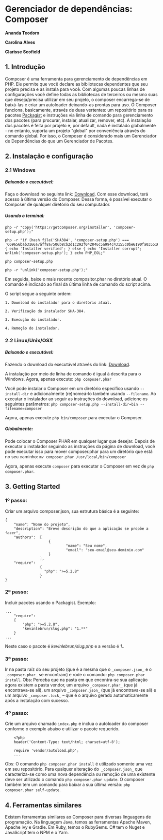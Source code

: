 # Gerenciador de dependências: Composer

**Ananda Teodoro**

**Carolina Alves**

**Clarisse Scofield**

## 1. Introdução
Composer é uma ferramenta para gerenciamento de dependências em PHP. Ele permite que você declare as bibliotecas dependentes que seu projeto precisa e as instala para você. Com algumas poucas linhas de configurações você define todas as bibliotecas de terceiros ou mesmo suas que deseja/precisa utilizar em seu projeto, o composer encarrega-se de baixá-las e criar um autoloader deixando-as prontas para uso. 
O Composer funciona, basicamente, através de duas vertentes: um repositório para os pacotes [Packagist](https://packagist.org/) e instruções via linha de comando para gerenciamento dos pacotes (para procurar, instalar, atualizar, remover, etc).
A instalação dos pacotes é feita por projeto e, por default, nada é instalado globalmente - no entanto, suporta um projeto "global" por conveniência através do comando global. Por isso, o Composer é considerado mais um Gerenciador de Dependências do que um Gerenciador de Pacotes.

## 2. Instalação e configuração
### 2.1 Windows
##### Baixando o executável:
Faça o download no seguinte link: [Download](https://getcomposer.org/Composer-Setup.exe).
Com esse download, terá acesso à última versão do Composer. Dessa forma, é possível executar o Composer de qualquer diretório do seu computador.

##### Usando o terminal:

```
php -r "copy('https://getcomposer.org/installer', 'composer-setup.php');"

php -r "if (hash_file('SHA384', 'composer-setup.php') === '669656bab3166a7aff8a7506b8cb2d1c292f042046c5a994c43155c0be6190fa0355160742ab2e1c88d40d5be660b410') { echo 'Installer verified'; } else { echo 'Installer corrupt'; unlink('composer-setup.php'); } echo PHP_EOL;"

php composer-setup.php

php -r "unlink('composer-setup.php');"
```

Em seguida, baixe o mais recente compositor.phar no diretório atual. O comando é indicado ao final da última linha de comando do script acima.
 
O script segue a seguinte ordem:

    1. Download do instalador para o diretório atual.

    2. Verificação do instalador SHA-384.

    3. Execução do instalador.

    4. Remoção do instalador.

### 2.2 Linux/Unix/OSX
##### Baixando o executável:
Fazendo o download do executável através do link: [Download](https://getcomposer.org/installer).

A instalação por meio de linha de comando é igual à descrita para o Windows. Agora, apenas execute:
`php composer.phar`

Você pode instalar o Composer em um diretório específico usando  `--install-dir`  e adicionalmente (re)nomeá-lo também usando `--filename`. Ao executar o instalador ao seguir as instruções do download, adicione os seguintes parâmetros:
`php composer-setup.php --install-dir=bin --filename=composer`

Agora, apenas execute `php bin/composer` para executar o Composer.

##### Globalmente:
Pode colocar o Composer PHAR em qualquer lugar que desejar. Depois de executar o instalador seguindo as instruções da página de download, você pode executar isso para mover composer.phar para um diretório que está no seu caminho:
`mv composer.phar /usr/local/bin/composer`

Agora, apenas execute `composer` para executar o Composer em vez de `php composer.phar`.

## 3. Getting Started
### 1º passo: 
Criar um arquivo composer.json, sua estrutura básica é a seguinte:
```
{
    "name": "Nome do projeto",
  	"description": "Breve descrição do que a aplicação se propõe a fazer",
   	"authors":  [
                    {
                            "name": "Seu nome",
                            "email": "seu-email@seu-dominio.com"
                    }
    		    ],
   	"require": 
                {
      			  "php": ">=5.2.8"
  		        }
}
```

### 2º passo:
Incluir pacotes usando o Packagist. Exemplo: 
```
...
    "require": 
    {
        "php": ">=5.2.8",
        "kevinlebrun/slug.php": "1.**"
    }
...

```
Neste caso o pacote é *kevinlebrun/slug.php* e a versão é *1.*.

### 3º passo:
Ir na pasta raíz do seu projeto (que é a mesma que o `_composer.json_` e o `_composer.phar_` se encontram) e rode o comando:  `php composer.phar install`.
Obs: Perceba que na pasta em que encontra-se sua aplicação agora existem a pasta vendor, um arquivo `_composer.phar_` (que já encontrava-se ali), um arquivo `_composer.json_` (que já encontrava-se ali) e um arquivo `_composer.lock_` – que é o arquivo gerado automaticamente após a instalação com sucesso.

### 4º passo:
Crie um arquivo chamado `index.php` e inclua o autoloader do composer conforme o exemplo abaixo e utilizar o pacote requerido.
```
    <?php
    header('Content-Type: text/html; charset=utf-8');

    require 'vendor/autoload.php'; 
    ...
```

Obs: O comando `php composer.phar install` é utilizado somente uma vez em seu repositório. Para qualquer alteração do` _composer.json_` que caracteriza-se como uma nova dependência ou remoção de uma existente deve ser utilizado o comando `php composer.phar update`. O composer também tem um comando para baixar a sua última versão: `php composer.phar self-update`.

## 4. Ferramentas similares
Existem ferramentas similares ao Composer para diversas linguagens de programação. Na linguagem Java, temos as ferramentas Apache Maven, Apache Ivy e Gradle. Em Ruby, temos o RubyGems. C# tem o Nuget e JavaScript tem o NPM e o Yarn.